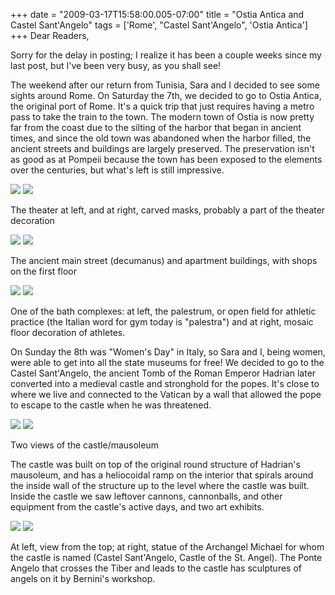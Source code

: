 +++
date = "2009-03-17T15:58:00.005-07:00"
title = "Ostia Antica and Castel Sant'Angelo"
tags = ['Rome', "Castel Sant'Angelo", 'Ostia Antica']
+++
Dear Readers,

Sorry for the delay in posting; I realize it has been a couple weeks since my last post, but I've been very busy, as you shall see!

The weekend after our return from Tunisia, Sara and I decided to see some sights around Rome.  On Saturday the 7th, we decided to go to Ostia Antica, the original port of Rome.  It's a quick trip that just requires having a metro pass to take the train to the town.  The modern town of Ostia is now pretty far from the coast due to the silting of the harbor that began in ancient times, and since the old town was abandoned when the harbor filled, the ancient streets and buildings are largely preserved.  The preservation isn't as good as at Pompeii because the town has been exposed to the elements over the centuries, but what's left is still impressive.

<img src="http://1.bp.blogspot.com/_BPRHjFkCSTM/ScArcaDpqtI/AAAAAAAAFdg/NlMBjG1X5YE/s1600/IMG_1932.JPG"/> <img src="http://1.bp.blogspot.com/_BPRHjFkCSTM/ScArdOretdI/AAAAAAAAFdo/kD_OgR2EWng/s1600/IMG_1939.JPG"/>

The theater at left, and at right, carved masks, probably a part of the theater decoration

<img src="http://2.bp.blogspot.com/_BPRHjFkCSTM/ScArd5VUXOI/AAAAAAAAFd4/2tSXOKWtFk8/s1600/IMG_1973.JPG"/> <img src="http://3.bp.blogspot.com/_BPRHjFkCSTM/ScArdT9DYGI/AAAAAAAAFdw/ydCdIgQt548/s1600/IMG_1946.JPG"/>

The ancient main street (decumanus) and apartment buildings, with shops on the first floor

<img src="http://4.bp.blogspot.com/_BPRHjFkCSTM/ScAuxmPzbsI/AAAAAAAAFeI/VyB18sAodZg/s1600/IMG_2019.JPG"/> <img src="http://4.bp.blogspot.com/_BPRHjFkCSTM/ScArfYdEFGI/AAAAAAAAFeA/fdzpa0Gza7M/s1600/IMG_1996.JPG"/>

One of the bath complexes: at left, the palestrum, or open field for athletic practice (the Italian word for gym today is "palestra") and at right, mosaic floor decoration of athletes.

On Sunday the 8th was "Women's Day" in Italy, so Sara and I, being women, were able to get into all the state museums for free!  We decided to go to the Castel Sant'Angelo, the ancient Tomb of the Roman Emperor Hadrian later converted into a medieval castle and stronghold for the popes.  It's close to where we live and connected to the Vatican by a wall that allowed the pope to escape to the castle when he was threatened.

<img src="http://3.bp.blogspot.com/_BPRHjFkCSTM/ScAuyQ8LDfI/AAAAAAAAFeo/iqm7EKrJJbA/s1600/IMG_2111.JPG"/> <img src="http://2.bp.blogspot.com/_BPRHjFkCSTM/ScAuxuOl2KI/AAAAAAAAFeQ/U3paHhAjVyA/s1600/IMG_2073.JPG"/>

Two views of the castle/mausoleum

The castle was built on top of the original round structure of Hadrian's mausoleum, and has a heliocoidal ramp on the interior that spirals around the inside wall of the structure up to the level where the castle was built.  Inside the castle we saw leftover cannons, cannonballs, and other equipment from the castle's active days, and two art exhibits.

<img src="http://4.bp.blogspot.com/_BPRHjFkCSTM/ScAuyLBhd2I/AAAAAAAAFeg/KIF7K29slqY/s1600/IMG_2103.JPG"/> <img src="http://1.bp.blogspot.com/_BPRHjFkCSTM/ScAux8_zV-I/AAAAAAAAFeY/lRvBT6Ll0tc/s1600/IMG_2098.JPG"/>

At left, view from the top; at right, statue of the Archangel Michael for whom the castle is named (Castel Sant'Angelo, Castle of the St. Angel).  The Ponte Angelo that crosses the Tiber and leads to the castle has sculptures of angels on it by Bernini's workshop.

